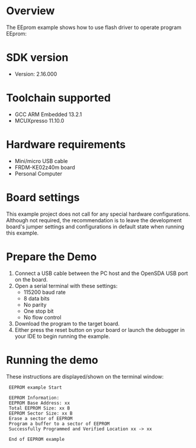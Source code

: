 Overview
========
The EEprom example shows how to use flash driver to operate program EEprom:



SDK version
===========
- Version: 2.16.000

Toolchain supported
===================
- GCC ARM Embedded  13.2.1
- MCUXpresso  11.10.0

Hardware requirements
=====================
- Mini/micro USB cable
- FRDM-KE02z40m board
- Personal Computer

Board settings
==============
This example project does not call for any special hardware configurations.
Although not required, the recommendation is to leave the development board's jumper settings
and configurations in default state when running this example.

Prepare the Demo
================
1. Connect a USB cable between the PC host and the OpenSDA USB port on the board.
2. Open a serial terminal with these settings:
    - 115200 baud rate
    - 8 data bits
    - No parity
    - One stop bit
    - No flow control
3. Download the program to the target board.
4. Either press the reset button on your board or launch the debugger in your IDE to begin running the example.

Running the demo
================
These instructions are displayed/shown on the terminal window:
~~~~~~~~~~~~~
 EEPROM example Start
 
 EEPROM Information:
 EEPROM Base Address: xx
 Total EEPROM Size: xx B
 EEPROM Sector Size: xx B
 Erase a sector of EEPROM
 Program a buffer to a sector of EEPROM
 Successfully Programmed and Verified Location xx -> xx
 
 End of EEPROM example
~~~~~~~~~~~~~

